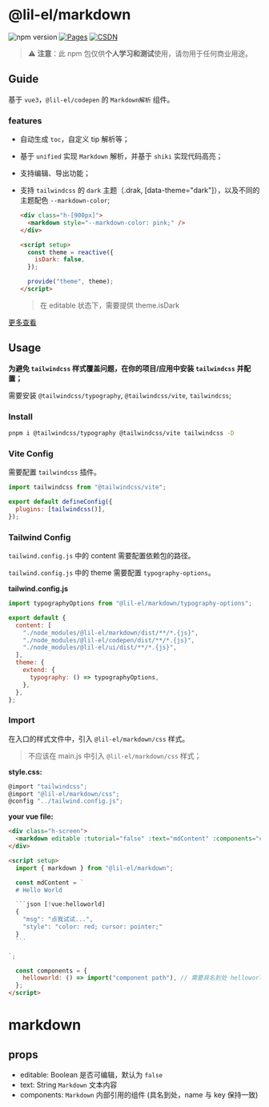 # @lil-el/markdown

![npm version](https://img.shields.io/npm/v/@lil-el/markdown?color=green)
[![Pages](https://img.shields.io/badge/GitHub%20Pages-lil--el.github.io-00bcff?logo=github)](https://lil-el.github.io)
[![CSDN](https://img.shields.io/badge/CSDN-Mino吖-f00?logo=csdn&logoColor=f2522f)](https://blog.csdn.net/qq_36157085)

> ⚠️ **注意**：此 npm 包仅供**个人学习和测试**使用，请勿用于任何商业用途。

## Guide

基于 `vue3`，`@lil-el/codepen` 的 `Markdown解析` 组件。

### features

- 自动生成 `toc`，自定义 tip 解析等；
- 基于 `unified` 实现 `Markdown` 解析，并基于 `shiki` 实现代码高亮；
- 支持编辑、导出功能；
- 支持 `tailwindcss` 的 `dark` 主题（.drak, [data-theme="dark"]），以及不同的主题配色 `--markdown-color`;

  ```html
  <div class="h-[900px]">
    <markdown style="--markdown-color: pink;" />
  </div>

  <script setup>
    const theme = reactive({
      isDark: false,
    });

    provide("theme", theme);
  </script>
  ```

  > 在 editable 状态下，需要提供 theme.isDark

[更多查看](./src/doc/demo.md)

## Usage

**为避免 `tailwindcss` 样式覆盖问题，在你的项目/应用中安装 `tailwindcss` 并配置；**

需要安装 `@tailwindcss/typography`, `@tailwindcss/vite`, `tailwindcss`;

### Install

```bash
pnpm i @tailwindcss/typography @tailwindcss/vite tailwindcss -D
```

### Vite Config

需要配置 `tailwindcss` 插件。

```javascript
import tailwindcss from "@tailwindcss/vite";

export default defineConfig({
  plugins: [tailwindcss()],
});
```

### Tailwind Config

`tailwind.config.js` 中的 content 需要配置依赖包的路径。

`tailwind.config.js` 中的 theme 需要配置 `typography-options`。

**tailwind.config.js**

```js
import typographyOptions from "@lil-el/markdown/typography-options";

export default {
  content: [
    "./node_modules/@lil-el/markdown/dist/**/*.{js}",
    "./node_modules/@lil-el/codepen/dist/**/*.{js}",
    "./node_modules/@lil-el/ui/dist/**/*.{js}",
  ],
  theme: {
    extend: {
      typography: () => typographyOptions,
    },
  },
};
```

### Import

在入口的样式文件中，引入 `@lil-el/markdown/css` 样式。

> 不应该在 main.js 中引入 `@lil-el/markdown/css` 样式；

**style.css:**

```javascript
@import "tailwindcss";
@import "@lil-el/markdown/css";
@config "../tailwind.config.js";
```

**your vue file:**

````html
<div class="h-screen">
  <markdown editable :tutorial="false" :text="mdContent" :components="components" />
</div>

<script setup>
  import { markdown } from "@lil-el/markdown";

  const mdContent = `
  # Hello World

  ```json [!vue:helloworld]
  {
    "msg": "点我试试...",
    "style": "color: red; cursor: pointer;"
  }
  ```

`;

  const components = {
    helloworld: () => import("component path"), // 需要具名到处 helloworld
  };
</script>
````

# markdown

## props

- editable: Boolean 是否可编辑，默认为 `false`
- text: String `Markdown` 文本内容
- components: `Markdown` 内部引用的组件 (具名到处，name 与 key 保持一致)
